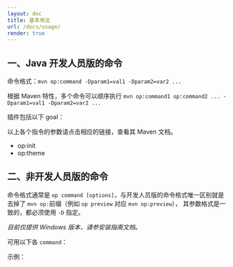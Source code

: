 ```yaml
---
layout: doc
title: 基本用法
url: /docs/usage/
render: true
---
```


## 一、Java 开发人员版的命令
 
命令格式：`mvn op:command -Dparam1=val1 -Dparam2=var2 ...`

根据 Maven 特性，多个命令可以顺序执行 `mvn op:command1 op:command2 ... -Dparam1=val1 -Dparam2=var2 ...`

插件包括以下 goal：



以上各个指令的参数请点击相应的链接，查看其 Maven 文档。


- op:init
- op:theme


<h2 id="commands-for-non-developer"> 二、非开发人员版的命令</h2>

命令格式通常是 `op command [options]`，与开发人员版的命令格式唯一区别就是去掉了 `mvn op:`前缀（例如 `op preview` 对应 `mvn op:preview`），
其参数格式是一致的，都必须使用 `-D` 指定。

*目前仅提供 Windows 版本，请参安装指南文档。*

可用以下各 `command`：

   
示例：
